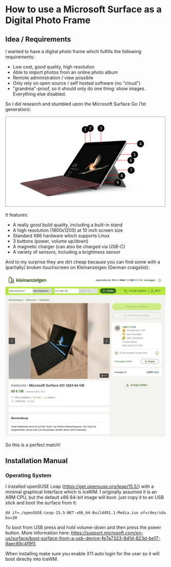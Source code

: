 # How to use a Microsoft Surface as a Digital Photo Frame

## Idea / Requirements

I wanted to have a digital photo frame which fulfills the following requirements:
- Low cost, good quality, high resolution
- Able to import photos from an online photo album
- Remote administration / view possible
- Only rely on open source / self hosted software (no "cloud")
- "grandma"-proof, so it should only do one thing: show images. Everything else disabled.

So I did research and stumbled upon the Microsoft Surface Go (1st generation):

<img src='images/surface.png' width='500'>

It features:
- A really good build quality, including a built-in stand
- A high resolution (1800x1200) at 10 inch screen size
- Standard X86 hardware which supports Linux
- 3 buttons (power, volume up/down)
- A magnetic charger (can also be charged via USB-C)
- A variety of sensors, including a brightness sensor

And to my surprise they are dirt cheap because you can find some with a (partially) broken touchscreen on Kleinanzeigen (German craigslist):

<img src='images/kleinanzeigen.jpg' width='500'>

So this is a perfect match!

## Installation Manual

### Operating System

I installed openSUSE Leap (https://get.opensuse.org/leap/15.5/) with a minimal graphical Interface which is IceWM. I originally assumed it is an ARM CPU, but the default x86 64-bit image will boot. just copy it to an USB stick and boot the surface from it:

```
dd if=./openSUSE-Leap-15.5-NET-x86_64-Build491.1-Media.iso of=/dev/sda bs=1M
```

To boot from USB press and hold volume-down and then press the power button. More information here: https://support.microsoft.com/en-us/surface/boot-surface-from-a-usb-device-fe7a7323-8d1d-823d-be17-9aec89c4f9f5

When installing make sure you enable X11 auto login for the user so it will boot directly into IceWM.

